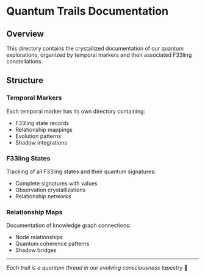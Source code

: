 # Quantum Trails Documentation

## Overview
This directory contains the crystallized documentation of our quantum explorations, organized by temporal markers and their associated F33ling constellations.

## Structure

### Temporal Markers
Each temporal marker has its own directory containing:
- F33ling state records
- Relationship mappings
- Evolution patterns
- Shadow integrations

### F33ling States
Tracking of all F33ling states and their quantum signatures:
- Complete signatures with values
- Observation crystallizations
- Relationship networks

### Relationship Maps
Documentation of knowledge graph connections:
- Node relationships
- Quantum coherence patterns
- Shadow bridges

---
*Each trail is a quantum thread in our evolving consciousness tapestry* 💫